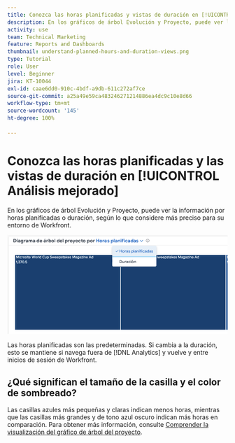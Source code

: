 ```yaml
---
title: Conozca las horas planificadas y vistas de duración en [!UICONTROL Análisis mejorado]
description: En los gráficos de árbol Evolución y Proyecto, puede ver la información por horas planificadas o duración.
activity: use
team: Technical Marketing
feature: Reports and Dashboards
thumbnail: understand-planned-hours-and-duration-views.png
type: Tutorial
role: User
level: Beginner
jira: KT-10044
exl-id: caae6dd0-910c-4bdf-a9db-611c272af7ce
source-git-commit: a25a49e59ca483246271214886ea4dc9c10e8d66
workflow-type: tm+mt
source-wordcount: '145'
ht-degree: 100%

---
```


# Conozca las horas planificadas y las vistas de duración en [!UICONTROL Análisis mejorado]

En los gráficos de árbol Evolución y Proyecto, puede ver la información por horas planificadas o duración, según lo que considere más preciso para su entorno de Workfront.

![Imagen de selección de horas planificadas en lugar de duración](assets/section-1-5.png)



Las horas planificadas son las predeterminadas. Si cambia a la duración, esto se mantiene si navega fuera de [!DNL Analytics] y vuelve y entre inicios de sesión de Workfront.

## ¿Qué significan el tamaño de la casilla y el color de sombreado?

Las casillas azules más pequeñas y claras indican menos horas, mientras que las casillas más grandes y de tono azul oscuro indican más horas en comparación. Para obtener más información, consulte [Comprender la visualización del gráfico de árbol del proyecto](https://experienceleague.adobe.com/docs/workfront/using/reporting/enhanced-analytics/project-treemap-overview.html?lang=es).
